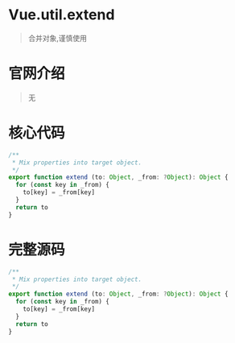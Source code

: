 <!--
 * @Author: zyxm5
 * @Date: 2021-01-25 06:50:59
 * @LastEditors: zyxm5
 * @LastEditTime: 2021-01-25 13:57:27
 * @Description: Vue.util.extend源码分析
-->
# Vue.util.extend

> 合并对象,谨慎使用

# 官网介绍

> 无

# 核心代码

```js
/**
 * Mix properties into target object.
 */
export function extend (to: Object, _from: ?Object): Object {
  for (const key in _from) {
    to[key] = _from[key]
  }
  return to
}
```

# 完整源码

```js
/**
 * Mix properties into target object.
 */
export function extend (to: Object, _from: ?Object): Object {
  for (const key in _from) {
    to[key] = _from[key]
  }
  return to
}
```
